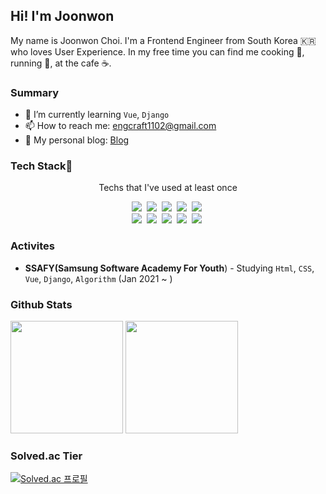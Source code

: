 ## Hi! I'm Joonwon 
My name is Joonwon Choi.
I'm a Frontend Engineer from South Korea 🇰🇷 who loves User Experience.
In my free time you can find me cooking 🐓, running 🏃, at the cafe ☕.

### Summary
- 🌱 I’m currently learning `Vue`, `Django`
- 📫 How to reach me: [engcraft1102@gmail.com](mailto:engcraft1102@gmail.com)
- 🧐 My personal blog: [Blog](https://jdev.tistory.com)

### Tech Stack🔨
<p align="center"> Techs that I've used at least once </p>

<p align="center">
<a href="#"><img src="https://img.shields.io/badge/Python-3766AB?style=flat-square&logo=Python&logoColor=white"/></a>&nbsp 
  <a href="#"><img src="https://img.shields.io/badge/Django-092E20?style=flat-square&logo=Django&logoColor=white"/></a>&nbsp 
  <a href="#"><img src="https://img.shields.io/badge/Javascript-ffb13b?style=flat-square&logo=javascript&logoColor=white"/></a>&nbsp 
  <a href="#"><img src="https://img.shields.io/badge/Vue.js-4FC08D?style=flat&logo=vue.js&logoColor=white"/></a>&nbsp
<a href="#"><img src="https://img.shields.io/badge/css-1572B6?style=flat-square&logo=css3&logoColor=white"/></a>&nbsp
<br>
  <a href="#"><img src="https://img.shields.io/badge/C-A8B9CC?style=flat-square&logo=C&logoColor=white"/></a>&nbsp 
  <a href="#"><img src="https://img.shields.io/badge/Java-007396?style=flat-square&logo=Java&logoColor=white"/></a>&nbsp
  <a href="#"><img src="https://img.shields.io/badge/SpringBoot-6DB33F?style=flat-square&logo=Spring&logoColor=white"/></a>&nbsp 
  <a href="#"><img src="https://img.shields.io/badge/Mysql-E6B91E?style=flat-square&logo=MySql&logoColor=white"/></a>&nbsp 
<a href="#"><img src="https://img.shields.io/badge/Git-F05032?style=flat&logo=Git&logoColor=white"/></a>&nbsp 
</p>


### Activites
- **SSAFY(Samsung Software Academy For Youth**) - Studying `Html`, `CSS`, `Vue`, `Django`, `Algorithm` (Jan 2021 ~ )

### Github Stats
<a href="#">
  <img src="https://github-readme-stats.vercel.app/api?username=gomyo&show_icons=true&theme=tokyonight" height="180px"></a>
<a href="#">
  <img src="https://github-readme-stats.vercel.app/api/top-langs/?username=gomyo&theme=tokyonight&layout=compact" height="180px"></a>

### Solved.ac Tier
[![Solved.ac
프로필](http://mazassumnida.wtf/api/v2/generate_badge?boj=engcraft)](https://solved.ac/engcraft)



<!--

- 🔭 I’m currently working on ...
- 🌱 I’m currently learning ...
- 👯 I’m looking to collaborate on ...
- 🤔 I’m looking for help with ...
- 💬 Ask me about ...
- 📫 How to reach me: ...
- 😄 Pronouns: ...
- ⚡ Fun fact: ...
- ...
-->

